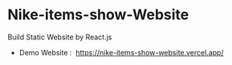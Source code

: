 # Nike-items-show-Website

Build Static Website by React.js

- Demo Website :  https://nike-items-show-website.vercel.app/
